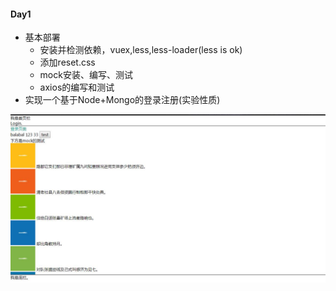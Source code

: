 #### Day1
* 基本部署
  - 安装并检测依赖，vuex,less,less-loader(less is ok)
  - 添加reset.css
  - mock安装、编写、测试
  - axios的编写和测试
* 实现一个基于Node+Mongo的登录注册(实验性质)

![](https://raw.githubusercontent.com/dirstart/image_bed/master/last1.jpg)